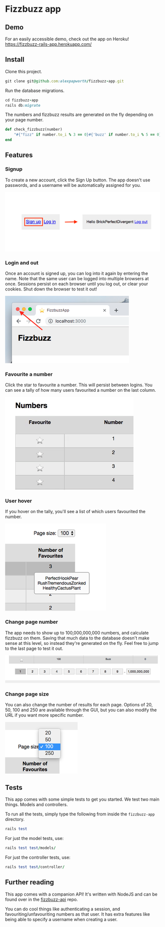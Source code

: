 # Fizzbuzz app

## Demo

For an easily accessible demo, check out the app on Heroku! https://fizzbuzz-rails-app.herokuapp.com/

## Install

Clone this project.

```ruby
git clone git@github.com:alexpapworth/fizzbuzz-app.git
```

Run the database migrations.

```ruby
cd fizzbuzz-app
rails db:migrate
```
The numbers and fizzbuzz results are generated on the fly depending on your page number.

```ruby
def check_fizzbuzz(number)
	"#{"fizz" if number.to_i % 3 == 0}#{'buzz' if number.to_i % 5 == 0}".capitalize
end
```


## Features

### Signup
To create a new account, click the Sign Up button. The app doesn't use passwords, and a username will be automatically assigned for you.

![Image of sign up action](public/readme/sign-up.png)

### Login and out
Once an account is signed up, you can log into it again by entering the name. Note that the same user can be logged into multiple browsers at once. Sessions persist on each browser until you log out, or clear your cookies. Shut down the browser to test it out!

![Image of browser shutdown](public/readme/close-browser.png)

### Favourite a number
Click the star to favourite a number. This will persist between logins. You can see a tally of how many users favourited a number on the last column.

![Animation of favouriting number](public/readme/favourite.gif)

### User hover
If you hover on the tally, you'll see a list of which users favourited the number.

![Image of hover tooltip](public/readme/users-who-favourited.png)

### Change page number

The app needs to show up to 100,000,000,000 numbers, and calculate fizzbuzz on them. Saving that much data to the database doesn't make sense at this level, so instead they're generated on the fly. Feel free to jump to the last page to test it out.

![Image of page number](public/readme/page-number.png)

### Change page size

You can also change the number of results for each page. Options of 20, 50, 100 and 250 are available through the GUI, but you can also modify the URL if you want more specific number.

![Image of page size](public/readme/page-size.png)

## Tests

This app comes with some simple tests to get you started. We test two main things. Models and controllers.

To run all the tests, simply type the following from inside the `fizzbuzz-app` directory.

```ruby
rails test
```

For just the model tests, use:

```ruby
rails test test/models/
```

For just the controller tests, use:

```ruby
rails test test/controller/
```

## Further reading

This app comes with a companion API! It's written with NodeJS and can be found over in the [fizzbuzz-api](https://github.com/alexpapworth/fizzbuzz-api) repo.

You can do cool things like authenticating a session, and favouriting/unfavouriting numbers as that user. It has extra features like being able to specify a username when creating a user.